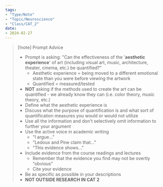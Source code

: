 ```yaml
---
tags:
- "Type/Note"
- "Topic/Neuroscience"
- "Class/CAT_2"
date:
- 2024-02-27
---
```

> [!note] Prompt Advice  
> - Prompt is asking: "Can the effectiveness of the '**aesthetic experience**' of art (including visual art, music, architecture, theater, cinema, etc.) be quantified?"  
>   - Aesthetic experience = being moved to a different emotional state than you were before viewing the artwork  
>   - Quantified = measured/tested  
> - **NOT** asking if the methods used to create the art can be quantified - we already know they can (i.e. color theory, music theory, etc.)  
> - Define what the aesthetic experience is  
> - Discuss what the purpose of quantification is and what sort of quantification measures you would or would not utilize  
> - Use all the information and don't selectively omit information to further your argument  
> - Use the active voice in academic writing  
>   - "I argue..."  
>   - "Ledoux and Pine claim that..."  
>   - "This evidence shows..."  
> - Include evidence from the course readings and lectures  
>   - Remember that the evidence you find may not be overtly "obvious"  
>   - Cite your evidence  
> - Be as specific as possible in your descriptions  
> - **NOT OUTSIDE RESEARCH IN CAT 2**  
